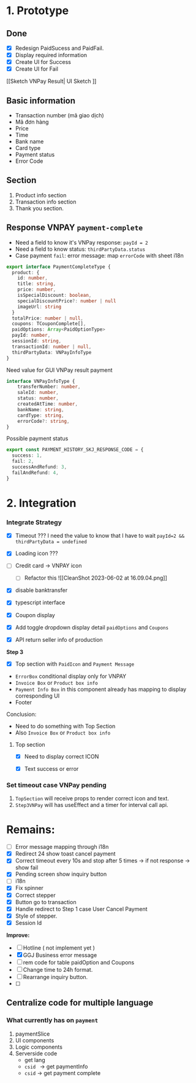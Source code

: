 
#  1. Prototype
## Done
- [x] Redesign PaidSucess and PaidFail.
- [x] Display required information
- [x] Create UI for Success
- [x] Create UI for Fail

[[Sketch VNPay Result| UI Sketch ]]


## Basic information
- Transaction number (mã giao dịch)
- Mã đơn hàng
- Price 
- Time 
- Bank name
- Card type
- Payment status
- Error Code

## Section 

1. Product info section
2. Transaction info section
3. Thank you section.

## Response VNPAY `payment-complete`

- Need a field to know it's VNPay response: `payId = 2`
- Need a field to know status: `thirdPartyData.status`
- Case payment `fail`: error message: map `errorCode` with sheet i18n

```ts
export interface PaymentCompleteType {
  product: {
    id: number,
    title: string,
    price: number,
    isSpecialDiscount: boolean,
    specialDiscountPrice?: number | null
    imageUrl: string
  }
  totalPrice: number | null,
  coupons: TCouponComplete[],
  paidOptions: Array<PaidOptionType>
  payId: number,
  sessionId: string,
  transactionId: number | null,
  thirdPartyData: VNPayInfoType
}

```

Need value for GUI VNPay result payment
```ts
interface VNPayInfoType {
	transferNumber: number,
	saleId: number,
	status: number,
	createdAtTime: number,
	bankName: string,
	cardType: string,
	errorCode?: string,
}
```

Possible payment status
```ts
export const PAYMENT_HISTORY_SKJ_RESPONSE_CODE = {
  success: 1,
  fail: 2,
  successAndRefund: 3,
  failAndRefund: 4,
}
```

# 2. Integration

### Integrate Strategy
- [x] Timeout ???  I need the value to know that I have to wait `payId=2 && thirdPartyData = undefined`
- [x] Loading icon ???
- [ ] Credit card -> VNPAY icon
	- [ ] Refactor this  ![[CleanShot 2023-06-02 at 16.09.04.png]]

- [x] disable banktransfer
- [x] typescript interface
- [x] Coupon display
- [x] Add toggle dropdown display detail `paidOptions` and `Coupons`
- [x] API return seller info of production


**Step 3**
- [x] Top section with `PaidIcon` and `Payment Message` 
- `ErrorBox` conditional display only for VNPAY
- `Invoice Box` or `Product box info`
- `Payment Info Box`  in this component already has mapping to display corresponding UI
- Footer

Conclusion: 
- Need to do something with Top Section 
- Also `Invoice Box` or `Product box info`

1. Top section
	- [x] Need to display correct ICON
	- [x] Text success or error


### Set timeout case VNPay pending

1. `TopSection` will receive props to render correct icon and text.
2. `Step3VNPay` will has useEffect and a timer for interval call api.


# Remains:

- [ ] Error message mapping through i18n
- [x] Redirect 24 show toast cancel payment
- [x] Correct timeout every 10s and stop after 5 times -> if not response -> show fail
- [x] Pending screen show inquiry button
- [ ] i18n
- [x] Fix spinner
- [x] Correct stepper
- [x] Button go to transaction
- [x] Handle redirect to Step 1 case User Cancel Payment
- [x] Style of stepper. 
- [x] Session Id

**Improve:**
- [ ] Hotline ( not implement yet )
- [x] GGJ Business error message 
- [ ] rem code for table paidOption and Coupons
- [ ] Change time to 24h format.
- [ ] Rearrange inquiry button.
- [ ] 


## Centralize code for multiple language

### What currently has on `payment`

1. paymentSlice
2. UI components
3. Logic components
4. Serverside code
	- get lang
	- `csid ` -> get paymentInfo
	- `csid` -> get payment complete


```

```

